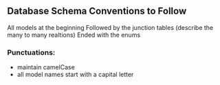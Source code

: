 ## Database Schema Conventions to Follow

All models at the beginning
Followed by the junction tables (describe the many to many realtions)
Ended with the enums

### Punctuations:

- maintain camelCase
- all model names start with a capital letter
